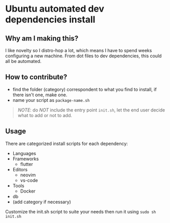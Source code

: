 # Ubuntu automated dev dependencies install

## Why am I making this?

I like novelty so I distro-hop a lot, which means I have to spend weeks configuring a new machine. From dot files to dev dependencies, this could all be automated.

## How to contribute?

- find the folder (category) correspondent to what you find to install, if there isn't one, make one.
- name your script as `package-name.sh`

> _*NOTE*_: do _NOT_ include the entry point `init.sh`, let the end user decide what to add or not to add.

## Usage

There are categorized install scripts for each dependency:

- Languages
- Frameworks
  - flutter
- Editors
  - neovim
  - vs-code
- Tools
  - Docker
- db
- (add category if necessary)

Customize the init.sh script to suite your needs then run it using `sudo sh init.sh`
